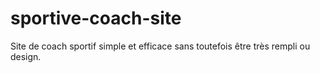 # sportive-coach-site

Site de coach sportif simple et efficace sans toutefois être très rempli ou design.
